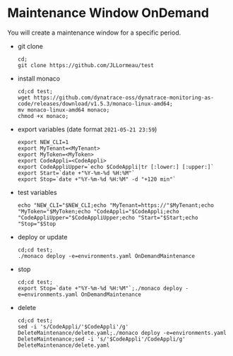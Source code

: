 # Maintenance Window OnDemand

You will create a maintenance window for a specific period.

- git clone 
      
      cd;
      git clone https://github.com/JLLormeau/test

- install monaco

      cd;cd test;
      wget https://github.com/dynatrace-oss/dynatrace-monitoring-as-code/releases/download/v1.5.3/monaco-linux-amd64;
      mv monaco-linux-amd64 monaco;
      chmod +x monaco;
    
- export variables (date format `2021-05-21 23:59`)

      export NEW_CLI=1
      export MyTenant=<MyTenant>
      export MyToken=<MyToken>
      export CodeAppli=<CodeAppli>
      export CodeAppliUpper=`echo $CodeAppli|tr [:lower:] [:upper:]`
      export Start=`date +"%Y-%m-%d %H:%M"`
      export Stop=`date +"%Y-%m-%d %H:%M" -d "+120 min"`
      
- test variables

      echo "NEW_CLI="$NEW_CLI;echo "MyTenant=https://"$MyTenant;echo "MyToken="$MyToken;echo "CodeAppli="$CodeAppli;echo "CodeAppliUpper="$CodeAppliUpper;echo "Start="$Start;echo "Stop="$Stop
     
- deploy or update

      cd;cd test;
      ./monaco deploy -e=environments.yaml OnDemandMaintenance


- stop

      cd;cd test;
      export Stop=`date +"%Y-%m-%d %H:%M"`;./monaco deploy -e=environments.yaml OnDemandMaintenance


- delete

      cd;cd test;
      sed -i 's/CodeAppli/'$CodeAppli'/g' DeleteMaintenance/delete.yaml;./monaco deploy -e=environments.yaml DeleteMaintenance;sed -i 's/'$CodeAppli'/CodeAppli/g' DeleteMaintenance/delete.yaml


